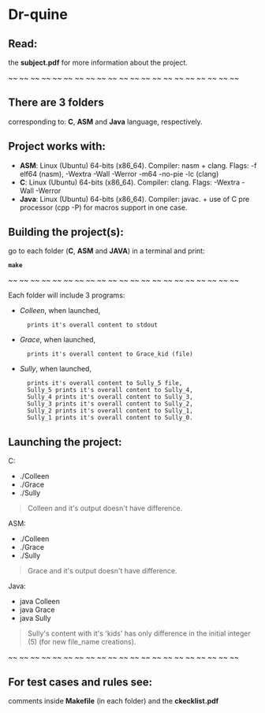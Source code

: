 # Dr-quine

## Read:

the **subject.pdf** for more information about the project.

~~ ~~ ~~ ~~ ~~ ~~ ~~ ~~ ~~ ~~ ~~ ~~ ~~ ~~ ~~ ~~ ~~ ~~ ~~ ~~ ~~

## There are 3 folders
corresponding to: **C**, **ASM** and **Java** language, respectively.

## Project works with: 

- **ASM**: Linux (Ubuntu) 64-bits (x86_64). Compiler: nasm + clang. Flags: -f elf64 (nasm), -Wextra -Wall -Werror -m64 -no-pie -lc (clang)
- **C**: Linux (Ubuntu) 64-bits (x86_64). Compiler: clang. Flags: -Wextra -Wall -Werror
- **Java**: Linux (Ubuntu) 64-bits (x86_64). Compiler: javac. + use of C pre processor (cpp -P) for macros support in one case.

## Building the project(s):
go to each folder (**C**, **ASM** and **JAVA**) in a terminal and print:

**`make`**

~~ ~~ ~~ ~~ ~~ ~~ ~~ ~~ ~~ ~~ ~~ ~~ ~~ ~~ ~~ ~~ ~~ ~~ ~~ ~~ ~~

Each folder will include 3 programs:

- *Colleen*,	when launched,

		prints it's overall content to stdout
- *Grace*,		when launched,

		prints it's overall content to Grace_kid (file)
- *Sully*,		when launched,

		prints it's overall content to Sully_5 file,
		Sully_5 prints it's overall content to Sully_4,
		Sully_4 prints it's overall content to Sully_3,
		Sully_3 prints it's overall content to Sully_2,
		Sully_2 prints it's overall content to Sully_1,
		Sully_1 prints it's overall content to Sully_0.


## Launching the project:

C:

- ./Colleen
- ./Grace
- ./Sully

> Colleen and it's output doesn't have difference.

ASM:

- ./Colleen
- ./Grace
- ./Sully

> Grace and it's output doesn't have difference.

Java:

- java Colleen
- java Grace
- java Sully

> Sully's content with it's 'kids' has only difference in the initial integer (5) (for new file_name creations).

~~ ~~ ~~ ~~ ~~ ~~ ~~ ~~ ~~ ~~ ~~ ~~ ~~ ~~ ~~ ~~ ~~ ~~ ~~ ~~ ~~

## For test cases and rules see:
comments inside **Makefile** (in each folder) and the **ckecklist.pdf**

